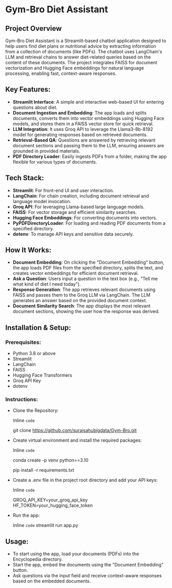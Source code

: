 # Gym-Bro Diet Assistant
## Project Overview
Gym-Bro Diet Assistant is a Streamlit-based chatbot application designed to help users find diet plans or nutritional advice by extracting information from a collection of documents (like PDFs). The chatbot uses LangChain's LLM and retrieval chains to answer diet-related queries based on the content of these documents. The project integrates FAISS for document vectorization and Hugging Face embeddings for natural language processing, enabling fast, context-aware responses.

## Key Features:
+ **Streamlit Interface**: A simple and interactive web-based UI for entering questions about diet.
+ **Document Ingestion and Embedding**: The app loads and splits documents, converts them into vector embeddings using Hugging Face models, and stores them in a FAISS vector store for quick retrieval.
+ **LLM Integration**: It uses Groq API to leverage the Llama3-8b-8192 model for generating responses based on retrieved documents.
+ **Retrieval-Based QA**: Questions are answered by retrieving relevant document sections and passing them to the LLM, ensuring answers are grounded in provided materials.
+ **PDF Directory Loader**: Easily ingests PDFs from a folder, making the app flexible for various types of documents.

## Tech Stack:
+ **Streamlit**: For front-end UI and user interaction.
+ **LangChain**: For chain creation, including document retrieval and language model invocation.
+ **Groq API**: For leveraging Llama-based large language models.
+ **FAISS**: For vector storage and efficient similarity searches.
+ **Hugging Face Embeddings**: For converting documents into vectors.
+ **PyPDFDirectoryLoader**: For loading and reading PDF documents from a specified directory.
+ **dotenv**: To manage API keys and sensitive data securely.

## How It Works:
+ **Document Embedding**: On clicking the "Document Embedding" button, the app loads PDF files from the specified directory, splits the text, and creates vector embeddings for efficient document retrieval.
+ **Ask a Question**: Users input a question in the text box (e.g., "Tell me what kind of diet I need today").
+ **Response Generation**: The app retrieves relevant documents using FAISS and passes them to the Groq LLM via LangChain. The LLM generates an answer based on the provided document context.
+ **Document Similarity Search**: The app displays the most relevant document sections, showing the user how the response was derived.

## Installation & Setup:
### Prerequisites:
+ Python 3.8 or above
+ Streamlit
+ LangChain
+ FAISS
+ Hugging Face Transformers
+ Groq API Key
+ dotenv

### Instructions:
+ Clone the Repository:

    Inline `code`

    git clone https://github.com/surajsahubigdata/Gym-Bro.git

+ Create virtual environment and install the required packages:

    Inline `code`

    conda create -p venv python==3.10

    pip install -r requirements.txt

+ Create a .env file in the project root directory and add your API keys:

    Inline `code`

    GROQ_API_KEY=your_groq_api_key
    HF_TOKEN=your_hugging_face_token

+ Run the app:

    Inline `code` streamlit run app.py

## Usage:
+ To start using the app, load your documents (PDFs) into the Encyclopedia directory.
+ Start the app, embed the documents using the "Document Embedding" button.
+ Ask questions via the input field and receive context-aware responses based on the embedded documents.

